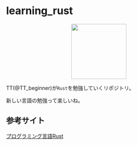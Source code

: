 # learning_rust

<p align="center">
<img src="https://pbs.twimg.com/profile_images/1055118131192950784/8KCX8BRS_400x400.jpg" width="150">
</p>

TT(@TT_beginner)が`Rust`を勉強していくリポジトリ。<br>

新しい言語の勉強って楽しいね。<br>

## 参考サイト
[プログラミング言語Rust](https://doc.rust-jp.rs/the-rust-programming-language-ja/1.6/book/README.html)